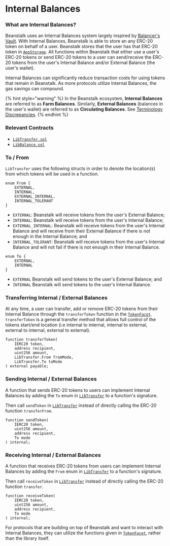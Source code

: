 # Internal Balances

### What are Internal Balances? <a href="#what-are-internal-balances" id="what-are-internal-balances"></a>

Beanstalk uses an Internal Balances system largely inspired by [Balancer's Vault](https://docs.balancer.fi/getting-started/faqs/the-vault#what-are-internal-user-balances). With Internal Balances, Beanstalk is able to store an any ERC-20 token on behalf of a user. Beanstalk stores that the user has that ERC-20 token in [`AppStorage`](app-storage.md). All functions within Beanstalk that either use a user's ERC-20 tokens or send ERC-20 tokens to a user can send/receive the ERC-20 tokens from the user's Internal Balance and/or External Balance (the user's wallet).

Internal Balances can significantly reduce transaction costs for using tokens that remain in Beanstalk. As more protocols utilize Internal Balances, the gas savings can compound.

{% hint style="warning" %}
In the Beanstalk ecosystem, **Internal Balances** are referred to as **Farm Balances**. Similarly, **External Balances** (balances in the user's wallet) are referred to as **Circulating Balances**. See [Terminology Discrepancies](../misc/terminology-discrepancies.md).
{% endhint %}

### Relevant Contracts <a href="#associated-contracts" id="associated-contracts"></a>

* [`LibTransfer.sol`](https://github.com/BeanstalkFarms/Beanstalk-Replanted/blob/master/protocol/contracts/libraries/Token/LibTransfer.sol)
* [`LibBalance.sol`](https://github.com/BeanstalkFarms/Beanstalk/blob/master/protocol/contracts/libraries/Token/LibBalance.sol)

### To / From

`LibTransfer` uses the following structs in order to denote the location(s) from which tokens will be used in a function.

```solidity
enum From {
    EXTERNAL,
    INTERNAL,
    EXTERNAL_INTERNAL,
    INTERNAL_TOLERANT
}
```

* `EXTERNAL`: Beanstalk will receive tokens from the user's External Balance;
* `INTERNAL`: Beanstalk will receive tokens from the user's Internal Balance;
* `EXTERNAL_INTERNAL`: Beanstalk will receive tokens from the user's Internal Balance and will receive from their External Balance if there is not enough in the Internal Balance; and
* `INTERNAL_TOLERANT`: Beanstalk will receive tokens from the user's Internal Balance and will not fail if there is not enough in their Internal Balance.

```solidity
enum To {
    EXTERNAL,
    INTERNAL
}
```

* `EXTERNAL` Beanstalk will send tokens to the user's External Balance; and
* `INTERNAL` Beanstalk will send tokens to the user's Internal Balance.

### Transferring Internal / External Balances <a href="#transferring-internal-external-balances" id="transferring-internal-external-balances"></a>

At any time, a user can transfer, add or remove ERC-20 tokens from their Internal Balance through the `transferToken` function in the [`TokenFacet`](../protocol/depot/token-facet.md). `transferToken` is a general transfer method that allows full control of the tokens start/end location (i.e internal to internal, internal to external, external to internal, external to external).

```solidity
function transferToken(
    IERC20 token,
    address recipient,
    uint256 amount,
    LibTransfer.From fromMode,
    LibTransfer.To toMode
) external payable;
```

### Sending Internal / External Balances <a href="#sending-internal-external-balances" id="sending-internal-external-balances"></a>

A function that sends ERC-20 tokens to users can implement Internal Balances by adding the `To` enum in [`LibTransfer`](https://github.com/BeanstalkFarms/Beanstalk/blob/master/protocol/contracts/libraries/Token/LibTransfer.sol) to a function's signature.

Then call `sendToken` in [`LibTransfer`](https://github.com/BeanstalkFarms/Beanstalk/blob/master/protocol/contracts/libraries/Token/LibTransfer.sol) instead of directly calling the ERC-20 function `transferFrom`.

```solidity
function sendToken(
    IERC20 token,
    uint256 amount,
    address recipient,
    To mode
) internal;
```

### Receiving Internal / External Balances <a href="#receiving-internal-external-balances" id="receiving-internal-external-balances"></a>

A function that receives ERC-20 tokens from users can implement Internal Balances by adding the `From` enum in [`LibTransfer`](https://github.com/BeanstalkFarms/Beanstalk/blob/master/protocol/contracts/libraries/Token/LibTransfer.sol) to a function's signature.

Then call `receiveToken` in [`LibTransfer`](https://github.com/BeanstalkFarms/Beanstalk/blob/master/protocol/contracts/libraries/Token/LibTransfer.sol) instead of directly calling the ERC-20 function `transfer`.

```solidity
function receiveToken(
    IERC20 token,
    uint256 amount,
    address recipient,
    To mode
) internal;
```

For protocols that are building on top of Beanstalk and want to interact with Internal Balances, they can utilize the functions given in [`TokenFacet`](https://github.com/BeanstalkFarms/Beanstalk/blob/master/protocol/contracts/farm/facets/TokenFacet.sol), rather than the library itself.
